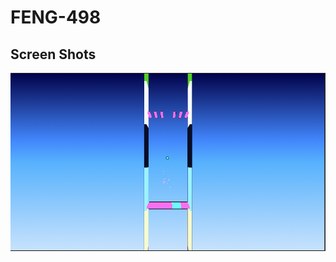 # FENG-498 #

## Screen Shots ##

![Alt Text](https://github.com/AtahanEkici/FENG-498/blob/main/Fleptris.webp)
